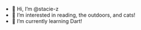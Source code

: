 - 👋 Hi, I’m @stacie-z
- 👀 I’m interested in reading, the outdoors, and cats!
- 🌱 I’m currently learning Dart!

<!---
stacie-z/stacie-z is a ✨ special ✨ repository because its `README.md` (this file) appears on your GitHub profile.
You can click the Preview link to take a look at your changes.
--->
